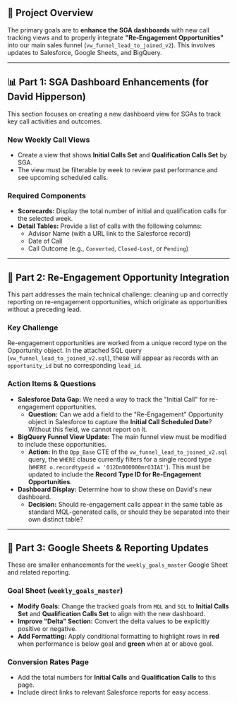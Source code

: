 ## 🎯 Project Overview
The primary goals are to **enhance the SGA dashboards** with new call tracking views and to properly integrate **"Re-Engagement Opportunities"** into our main sales funnel (`vw_funnel_lead_to_joined_v2`). This involves updates to Salesforce, Google Sheets, and BigQuery.

***

## 📊 Part 1: SGA Dashboard Enhancements (for David Hipperson)
This section focuses on creating a new dashboard view for SGAs to track key call activities and outcomes.

### New Weekly Call Views
* Create a view that shows **Initial Calls Set** and **Qualification Calls Set** by SGA.
* The view must be filterable by week to review past performance and see upcoming scheduled calls.

### Required Components
* **Scorecards:** Display the total number of initial and qualification calls for the selected week.
* **Detail Tables:** Provide a list of calls with the following columns:
    * Advisor Name (with a URL link to the Salesforce record)
    * Date of Call
    * Call Outcome (e.g., `Converted`, `Closed-Lost`, or `Pending`)

***

## 🔗 Part 2: Re-Engagement Opportunity Integration
This part addresses the main technical challenge: cleaning up and correctly reporting on re-engagement opportunities, which originate as opportunities without a preceding lead.

### Key Challenge
Re-engagement opportunities are worked from a unique record type on the Opportunity object. In the attached SQL query (`vw_funnel_lead_to_joined_v2.sql`), these will appear as records with an `opportunity_id` but no corresponding `lead_id`.

### Action Items & Questions
* **Salesforce Data Gap:** We need a way to track the "Initial Call" for re-engagement opportunities.
    * **Question:** Can we add a field to the "Re-Engagement" Opportunity object in Salesforce to capture the **Initial Call Scheduled Date**? Without this field, we cannot report on it.
* **BigQuery Funnel View Update:** The main funnel view must be modified to include these opportunities.
    * **Action:** In the `Opp_Base` CTE of the `vw_funnel_lead_to_joined_v2.sql` query, the `WHERE` clause currently filters for a single record type (`WHERE o.recordtypeid = '012Dn000000mrO3IAI'`). This must be updated to include the **Record Type ID for Re-Engagement Opportunities**.
* **Dashboard Display:** Determine how to show these on David's new dashboard.
    * **Decision:** Should re-engagement calls appear in the same table as standard MQL-generated calls, or should they be separated into their own distinct table?

***

## 📝 Part 3: Google Sheets & Reporting Updates
These are smaller enhancements for the `weekly_goals_master` Google Sheet and related reporting.

### Goal Sheet (`weekly_goals_master`)
* **Modify Goals:** Change the tracked goals from `MQL` and `SQL` to **Initial Calls Set** and **Qualification Calls Set** to align with the new dashboard.
* **Improve "Delta" Section:** Convert the delta values to be explicitly positive or negative.
* **Add Formatting:** Apply conditional formatting to highlight rows in **red** when performance is below goal and **green** when at or above goal.

### Conversion Rates Page
* Add the total numbers for **Initial Calls** and **Qualification Calls** to this page.
* Include direct links to relevant Salesforce reports for easy access.